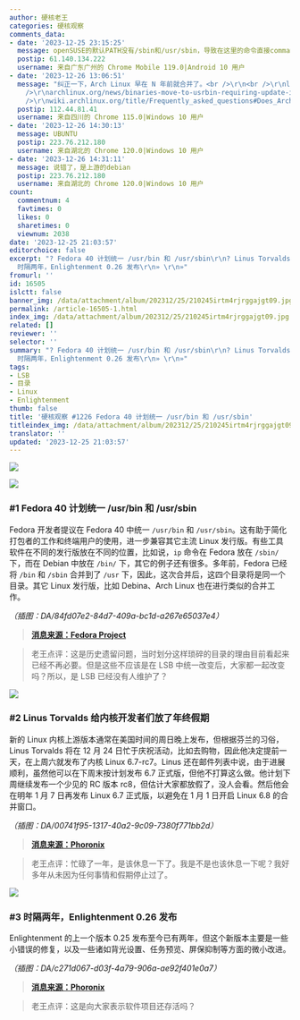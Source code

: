 ```yaml
---
author: 硬核老王
categories: 硬核观察
comments_data:
- date: '2023-12-25 23:15:25'
  message: openSUSE的默认PATH没有/sbin和/usr/sbin，导致在这里的命令直接command not found。他们的理由是“这里的命令普通用户没有权限运行”，我不知道有没有其他发行版也是这种nc设计。
  postip: 61.140.134.222
  username: 来自广东广州的 Chrome Mobile 119.0|Android 10 用户
- date: '2023-12-26 13:06:51'
  message: "纠正一下，Arch Linux 早在 N 年前就合并了。<br />\r\n<br />\r\nlists.archlinux.org/pipermail/arch-dev-public/2012-March/022625.html<br
    />\r\narchlinux.org/news/binaries-move-to-usrbin-requiring-update-intervention/<br
    />\r\nwiki.archlinux.org/title/Frequently_asked_questions#Does_Arch_follow_the_Linux_Foundation's_Filesystem_Hierarchy_Standard_(FHS)"
  postip: 112.44.81.41
  username: 来自四川的 Chrome 115.0|Windows 10 用户
- date: '2023-12-26 14:30:13'
  message: UBUNTU
  postip: 223.76.212.180
  username: 来自湖北的 Chrome 120.0|Windows 10 用户
- date: '2023-12-26 14:31:11'
  message: 说错了，是上游的debian
  postip: 223.76.212.180
  username: 来自湖北的 Chrome 120.0|Windows 10 用户
count:
  commentnum: 4
  favtimes: 0
  likes: 0
  sharetimes: 0
  viewnum: 2038
date: '2023-12-25 21:03:57'
editorchoice: false
excerpt: "? Fedora 40 计划统一 /usr/bin 和 /usr/sbin\r\n? Linus Torvalds 给内核开发者们放了年终假期\r\n?
  时隔两年，Enlightenment 0.26 发布\r\n» \r\n»"
fromurl: ''
id: 16505
islctt: false
banner_img: /data/attachment/album/202312/25/210245irtm4rjrggajgt09.jpg
permalink: /article-16505-1.html
index_img: /data/attachment/album/202312/25/210245irtm4rjrggajgt09.jpg
related: []
reviewer: ''
selector: ''
summary: "? Fedora 40 计划统一 /usr/bin 和 /usr/sbin\r\n? Linus Torvalds 给内核开发者们放了年终假期\r\n?
  时隔两年，Enlightenment 0.26 发布\r\n» \r\n»"
tags:
- LSB
- 目录
- Linux
- Enlightenment
thumb: false
title: '硬核观察 #1226 Fedora 40 计划统一 /usr/bin 和 /usr/sbin'
titleindex_img: /data/attachment/album/202312/25/210245irtm4rjrggajgt09.jpg
translator: ''
updated: '2023-12-25 21:03:57'
---
```


![](/data/attachment/album/202312/25/210245irtm4rjrggajgt09.jpg)


![](/data/attachment/album/202312/25/210257t9z7k6g9g4z5n77g.png)


### #1 Fedora 40 计划统一 /usr/bin 和 /usr/sbin


Fedora 开发者提议在 Fedora 40 中统一 `/usr/bin` 和 `/usr/sbin`。这有助于简化打包者的工作和终端用户的使用，进一步兼容其它主流 Linux 发行版。有些工具软件在不同的发行版放在不同的位置，比如说，`ip` 命令在 Fedora 放在 `/sbin/` 下，而在 Debian 中放在 `/bin/` 下，其它的例子还有很多。多年前，Fedora 已经将 `/bin` 和 `/sbin` 合并到了 `/usr` 下，因此，这次合并后，这四个目录将是同一个目录。其它 Linux 发行版，比如 Debina、Arch Linux 也在进行类似的合并工作。


*（插图：DA/84fd07e2-84d7-409a-bc1d-a267e65037e4）*



> 
> **[消息来源：Fedora Project](https://fedoraproject.org/wiki/Changes/Unify_bin_and_sbin)**
> 
> 
> 



> 
> 老王点评：这是历史遗留问题，当时划分这样琐碎的目录的理由目前看起来已经不再必要。但是这些不应该是在 LSB 中统一改变后，大家都一起改变吗？所以，是 LSB 已经没有人维护了？
> 
> 
> 


![](/data/attachment/album/202312/25/210317l5p55915tq921tq5.png)


### #2 Linus Torvalds 给内核开发者们放了年终假期


新的 Linux 内核上游版本通常在美国时间的周日晚上发布，但根据芬兰的习俗，Linus Torvalds 将在 12 月 24 日忙于庆祝活动，比如去购物，因此他决定提前一天，在上周六就发布了内核 Linux 6.7-rc7。Linus 还在邮件列表中说，由于进展顺利，虽然他可以在下周末按计划发布 6.7 正式版，但他不打算这么做。他计划下周继续发布一个少见的 RC 版本 rc8，但估计大家都放假了，没人会看。然后他会在明年 1 月 7 日再发布 Linux 6.7 正式版，以避免在 1 月 1 日开启 Linux 6.8 的合并窗口。


*（插图：DA/00741f95-1317-40a2-9c09-7380f771bb2d）*



> 
> **[消息来源：Phoronix](https://www.phoronix.com/news/Linux-6.7-rc7)**
> 
> 
> 



> 
> 老王点评：忙碌了一年，是该休息一下了。我是不是也该休息一下呢？我好多年从未因为任何事情和假期停止过了。
> 
> 
> 


![](/data/attachment/album/202312/25/210331i5mictrz5f6zhtm6.png)


### #3 时隔两年，Enlightenment 0.26 发布


Enlightenment 的上一个版本 0.25 发布至今已有两年，但这个新版本主要是一些小错误的修复，以及一些诸如背光设置、任务预览、屏保抑制等方面的微小改进。


*（插图：DA/c271d067-d03f-4a79-906a-ae92f401e0a7）*



> 
> **[消息来源：Phoronix](https://www.phoronix.com/news/Enlightenment-0.26-Released)**
> 
> 
> 



> 
> 老王点评：这是向大家表示软件项目还存活吗？
> 
> 
>